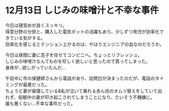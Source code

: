# 12月13日 しじみの味噌汁と不幸な事件

今日は寝覚めが良くスッキリ。  
得意分野の分担と、購入した電気ポットの活躍もあり、少しずつ育児が効率化できている気がする。  
効率化を感じるとテンション上がるのは、やはりエンジニアの血なのだろうか。

今日は昼間に妻に息子を任せてコンビニへ。ちょっとリフレッシュ。  
しじみの味噌汁なんてものを珍しく欲しいと思ったので買ってしまった。  
身体が…欲しがっていたんだ…

午前中に市の保健師さんから電話があり、訪問日が決まったのだが、電話のタイミングが最悪だった。  
ちょうど妻が昼寝している&私が泣いて暴れる赤ん坊のオムツ替えをしていて出れず、仮眠中の妻が叩き起こされてしまうことになり、たいそう不機嫌に。  
誰も悪くない…不幸な事件だった。

